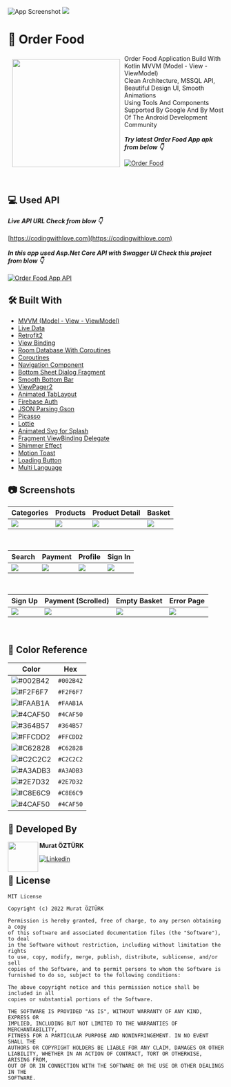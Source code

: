 ![App Screenshot](https://github.com/muratozturk5/Kotlin-MVVM-Example/blob/master/Screenshots/banner.png)
![](https://vbr.wocr.tk/badge?page_id=order-food-android&color=55acb7&style=for-the-badge&logo=Github)

# 🍔 Order Food

<img src="https://github.com/muratozturk5/Kotlin-MVVM-Example/blob/master/Screenshots/logo.png" align="left"
width="250" hspace="10" vspace="10">
   
Order Food Application Build With Kotlin MVVM (Model - View - ViewModel) </br>Clean Architecture, MSSQL API, Beautiful Design UI, Smooth Animations </br>
Using Tools And Components Supported By Google And By Most Of The Android Development Community</br></br>***Try latest Order Food App apk from below 👇***

[![Order Food](https://img.shields.io/badge/Order%20Food%F0%9F%8D%94-APK-brightgreen?style=for-the-badge&logo=android)](https://github.com/muratozturk5/Kotlin-MVVM-Example/raw/master/APK/order-food.apk)</br></br></br>

## 💻 Used API
***Live API URL Check from blow 👇***
</br>
</br>
[https://codingwithlove.com](https://codingwithlove.com)
</br>
</br>
***In this app used Asp.Net Core API with Swagger UI Check this project from blow 👇***
</br>
</br>
[![Order Food App API](https://img.shields.io/badge/Order%20Food%20API%20Project-API-blue?style=for-the-badge)](https://github.com/muratozturk5/Order-Food-Asp.Net-Core-API)

## 🛠 Built With

- [MVVM (Model - View - ViewModel)](https://developer.android.com/topic/architecture)
- [Live Data](https://developer.android.com/topic/libraries/architecture/livedata)
- [Retrofit2](https://square.github.io/retrofit)
- [View Binding](https://developer.android.com/topic/libraries/view-binding)
- [Room Database With Coroutines](https://developer.android.com/training/data-storage/room)
- [Coroutines](https://developer.android.com/kotlin/coroutines)
- [Navigation Component](https://developer.android.com/guide/navigation/navigation-getting-started)
- [Bottom Sheet Dialog Fragment](https://developer.android.com/reference/com/google/android/material/bottomsheet/BottomSheetDialogFragment)
- [Smooth Bottom Bar](https://github.com/ibrahimsn98/SmoothBottomBar)
- [ViewPager2](https://developer.android.com/jetpack/androidx/releases/viewpager2)
- [Animated TabLayout](https://github.com/Droppers/AnimatedBottomBar)
- [Firebase Auth](https://firebase.google.com/docs/auth?authuser=0)
- [JSON Parsing Gson](https://github.com/google/gson)
- [Picasso](https://square.github.io/picasso/)
- [Lottie](https://github.com/LottieFiles/lottie-android)
- [Animated Svg for Splash](https://github.com/jaredrummler/AnimatedSvgView)
- [Fragment ViewBinding Delegate](https://github.com/Zhuinden/fragmentviewbindingdelegate-kt)
- [Shimmer Effect](https://github.com/facebook/shimmer-android)
- [Motion Toast](https://github.com/Spikeysanju/MotionToast)
- [Loading Button](https://github.com/leandroBorgesFerreira/LoadingButtonAndroid)
- [Multi Language](https://developer.android.com/training/basics/supporting-devices/languages)

## 📷 Screenshots

 Categories | Products | Product Detail | Basket 
---- | ---- | ---- | ---- |
![](https://github.com/muratozturk5/Kotlin-MVVM-Example/blob/master/Screenshots/categories.png) | ![](https://github.com/muratozturk5/Kotlin-MVVM-Example/blob/master/Screenshots/products.png) | ![](https://github.com/muratozturk5/Kotlin-MVVM-Example/blob/master/Screenshots/product_detail.png) | ![](https://github.com/muratozturk5/Kotlin-MVVM-Example/blob/master/Screenshots/basket.png)

</br>

 Search | Payment | Profile | Sign In 
--- | --- | --- | --- |
![](https://github.com/muratozturk5/Kotlin-MVVM-Example/blob/master/Screenshots/search.png) | ![](https://github.com/muratozturk5/Kotlin-MVVM-Example/blob/master/Screenshots/payment_screen.png) | ![](https://github.com/muratozturk5/Kotlin-MVVM-Example/blob/master/Screenshots/profile.png) | ![](https://github.com/muratozturk5/Kotlin-MVVM-Example/blob/master/Screenshots/sign_in.png)

</br>

 Sign Up | Payment (Scrolled) | Empty Basket | Error Page
--- | --- | --- | --- |
![](https://github.com/muratozturk5/Kotlin-MVVM-Example/blob/master/Screenshots/sign_up.png) | ![](https://github.com/muratozturk5/Kotlin-MVVM-Example/blob/master/Screenshots/payment_screen_scrolled.png) | ![](https://github.com/muratozturk5/Kotlin-MVVM-Example/blob/master/Screenshots/empty_basket.png) | ![](https://github.com/muratozturk5/Kotlin-MVVM-Example/blob/master/Screenshots/error.png)

</br>


## 🎨 Color Reference

| Color             | Hex                                                                |
| ----------------- | ------------------------------------------------------------------ |
| ![#002B42](https://via.placeholder.com/15/002B42/002B42.png) |  `#002B42` |
| ![#F2F6F7](https://via.placeholder.com/15/F2F6F7/F2F6F7.png) |  `#F2F6F7` |
| ![#FAAB1A](https://via.placeholder.com/15/FAAB1A/FAAB1A.png) |  `#FAAB1A` |
| ![#4CAF50](https://via.placeholder.com/15/4CAF50/4CAF50.png) |  `#4CAF50` |
| ![#364B57](https://via.placeholder.com/15/364B57/364B57.png) |  `#364B57` |
| ![#FFCDD2](https://via.placeholder.com/15/FFCDD2/FFCDD2.png) |  `#FFCDD2` |
| ![#C62828](https://via.placeholder.com/15/C62828/C62828.png) |  `#C62828` |
| ![#C2C2C2](https://via.placeholder.com/15/C2C2C2/C2C2C2.png) |  `#C2C2C2` |
| ![#A3ADB3](https://via.placeholder.com/15/A3ADB3/A3ADB3.png) |  `#A3ADB3` |
| ![#2E7D32](https://via.placeholder.com/15/2E7D32/2E7D32.png) |  `#2E7D32` |
| ![#C8E6C9](https://via.placeholder.com/15/C8E6C9/C8E6C9.png) |  `#C8E6C9` |
| ![#4CAF50](https://via.placeholder.com/15/4CAF50/4CAF50.png) |  `#4CAF50` |


## 👨 Developed By 

 <img src="https://avatars.githubusercontent.com/u/62841905?s=400&u=6b1f97cf6a3dfe668719000f9686f5fe861f273a&v=4" width="70" align="left">


**Murat ÖZTÜRK**

[![Linkedin](https://img.shields.io/badge/-linkedin-grey?logo=linkedin)](https://www.linkedin.com/in/murat-%C3%B6zt%C3%BCrk-7a9306217/)

📄 License 
-------

```
MIT License

Copyright (c) 2022 Murat ÖZTÜRK

Permission is hereby granted, free of charge, to any person obtaining a copy
of this software and associated documentation files (the "Software"), to deal
in the Software without restriction, including without limitation the rights
to use, copy, modify, merge, publish, distribute, sublicense, and/or sell
copies of the Software, and to permit persons to whom the Software is
furnished to do so, subject to the following conditions:

The above copyright notice and this permission notice shall be included in all
copies or substantial portions of the Software.

THE SOFTWARE IS PROVIDED "AS IS", WITHOUT WARRANTY OF ANY KIND, EXPRESS OR
IMPLIED, INCLUDING BUT NOT LIMITED TO THE WARRANTIES OF MERCHANTABILITY,
FITNESS FOR A PARTICULAR PURPOSE AND NONINFRINGEMENT. IN NO EVENT SHALL THE
AUTHORS OR COPYRIGHT HOLDERS BE LIABLE FOR ANY CLAIM, DAMAGES OR OTHER
LIABILITY, WHETHER IN AN ACTION OF CONTRACT, TORT OR OTHERWISE, ARISING FROM,
OUT OF OR IN CONNECTION WITH THE SOFTWARE OR THE USE OR OTHER DEALINGS IN THE
SOFTWARE.
```
